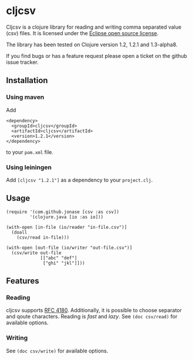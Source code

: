 # cljcsv

Cljcsv is a clojure library for reading and writing comma separated
value (csv) files. It is licensed under the [Eclipse open source
license](http://www.opensource.org/licenses/eclipse-1.0.php). 

The library has been tested on Clojure version 1.2, 1.2.1 and
1.3-alpha8.

If you find bugs or has a feature request please open a ticket on the
github issue tracker.

## Installation

### Using maven

Add 

    <dependency>
      <groupId>cljcsv</groupId>
      <artifactId>cljcsv</artifactId>
      <version>1.2.1</version>
    </dependency>

to your `pom.xml` file.

### Using leiningen

Add `[cljcsv "1.2.1"]` as a dependency to your `project.clj`.

## Usage

    (require '(com.github.jonase [csv :as csv])
             '(clojure.java [io :as io]))

    (with-open [in-file (io/reader "in-file.csv")]
      (doall
        (csv/read in-file)))

    (with-open [out-file (io/writer "out-file.csv")]
      (csv/write out-file
                 [["abc" "def"]
                  ["ghi" "jkl"]]))

## Features

### Reading

cljcsv supports [RFC
4180](http://tools.ietf.org/html/rfc4180). Additionally, it is
possible to choose separator and qoute characters. Reading is *fast*
and *lazy*. See `(doc csv/read)` for available options.

### Writing

See `(doc csv/write)` for available options.


